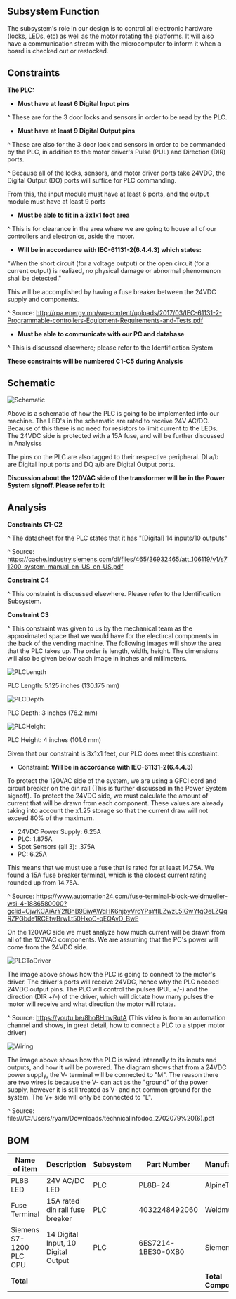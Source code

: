 ## Subsystem Function 

The subsystem's role in our design is to control all electronic hardware (locks, LEDs, etc) as well as the motor rotating the platforms. It will also have a communication stream with the microcomputer to inform it when a board is checked out or restocked. 

## Constraints 

**The PLC:** 

* **Must have at least 6 Digital Input pins**

^ These are for the 3 door locks and sensors in order to be read by the PLC.

* **Must have at least 9 Digital Output pins**

^ These are also for the 3 door lock and sensors in order to be commanded by the PLC, in addition to the motor driver's Pulse (PUL) and Direction (DIR) ports.

^ Because all of the locks, sensors, and motor driver ports take 24VDC, the Digital Output (DO) ports will suffice for PLC commanding.

From this, the input module must have at least 6 ports, and the output module must have at least 9 ports 

* **Must be able to fit in a 3x1x1 foot area**

^ This is for clearance in the area where we are going to house all of our controllers and electronics, aside the motor. 

* **Will be in accordance with IEC-61131-2(6.4.4.3) which states:**

"When the short circuit (for a voltage output) or the open circuit (for a current output) is realized, no physical damage or abnormal phenomenon shall be detected." 

This will be accomplished by having a fuse breaker between the 24VDC supply and components.

^ Source: http://rpa.energy.mn/wp-content/uploads/2017/03/IEC-61131-2-Programmable-controllers-Equipment-Requirements-and-Tests.pdf 

* **Must be able to communicate with our PC and database**

^ This is discussed elsewhere; please refer to the Identification System

**These constraints will be numbered C1-C5 during Analysis**

## Schematic 

![Schematic](https://github.com/DillonSW/Capstone_Team_5/blob/Team5-Signoff-PLC/images/PLCSchemRevisionSeven.jpg) 
 
Above is a schematic of how the PLC is going to be implemented into our machine. The LED's in the schematic are rated to receive 24V AC/DC. Because of this there is no need for resistors to limit current to the LEDs. The 24VDC side is protected with a 15A fuse, and will be further discussed in Analysiss

The pins on the PLC are also tagged to their respective peripheral. DI a/b are Digital Input ports and DQ a/b are Digital Output ports.

**Discussion about the 120VAC side of the transformer will be in the Power System signoff. Please refer to it**

## Analysis 

**Constraints C1-C2**

^ The datasheet for the PLC states that it has "[Digital] 14 inputs/10 outputs"

^ Source: https://cache.industry.siemens.com/dl/files/465/36932465/att_106119/v1/s71200_system_manual_en-US_en-US.pdf

**Constraint C4**

^ This constraint is discussed elsewhere. Please refer to the Identification Subsystem.

**Constraint C3**

^ This constraint was given to us by the mechanical team as the approximated space that we would have for the electircal components in the back of the vending machine. The following images will show the area that the PLC takes up. The order is length, width, height. The dimensions will also be given below each image in inches and millimeters.

![PLCLength](https://github.com/DillonSW/Capstone_Team_5/blob/Team5-Signoff-PLC/images/PLCLength.jpg)

PLC Length: 5.125 inches (130.175 mm)

![PLCDepth](https://github.com/DillonSW/Capstone_Team_5/blob/Team5-Signoff-PLC/images/PLCDepth.jpg)

PLC Depth: 3 inches (76.2 mm)

![PLCHeight](https://github.com/DillonSW/Capstone_Team_5/blob/Team5-Signoff-PLC/images/PLCHeight.jpg)

PLC Height: 4 inches (101.6 mm)

Given that our constraint is 3x1x1 feet, our PLC does meet this constraint.

* Constraint: **Will be in accordance with IEC-61131-2(6.4.4.3)**

To protect the 120VAC side of the system, we are using a GFCI cord and circuit breaker on the din rail (This is further discussed in the Power System signoff). To protect the 24VDC side, we must calculate the amount of current that will be drawn from each component. These values are already taking into account the x1.25 storage so that the current draw will not exceed 80% of the maximum.

* 24VDC Power Supply: 6.25A
* PLC: 1.875A
* Spot Sensors (all 3): .375A
* PC: 6.25A

This means that we must use a fuse that is rated for at least 14.75A. We found a 15A fuse breaker terminal, which is the closest current rating rounded up from 14.75A.

^ Source: https://www.automation24.com/fuse-terminal-block-weidmueller-wsi-4-1886580000?gclid=CjwKCAiArY2fBhB9EiwAWqHK6hjbyVroYPsYfILZwzL5IGwYtqOeLZQqRZPGbde1RCEtwBrwLt50HxoC-qEQAvD_BwE

On the 120VAC side we must analyze how much current will be drawn from all of the 120VAC components. We are assuming that the PC's power will come from the 24VDC side.

![PLCToDriver](https://github.com/DillonSW/Capstone_Team_5/blob/Team5-Signoff-PLC/images/PLCToDriver.jpg) 

The image above shows how the PLC is going to connect to the motor's driver. The driver's ports will receive 24VDC, hence why the PLC needed 24VDC output pins. The PLC will control the pulses (PUL +/-) and the direction (DIR +/-) of the driver, which will dictate how many pulses the motor will receive and what direction the motor will rotate.

^ Source: https://youtu.be/8hoBHmvRutA (This video is from an automation channel and shows, in great detail, how to connect a PLC to a stpper motor driver)

![Wiring](https://github.com/DillonSW/Capstone_Team_5/blob/Team5-Signoff-PLC/images/PLCWiring.jpg)

The image above shows how the PLC is wired internally to its inputs and outputs, and how it will be powered. The diagram shows that from a 24VDC power supply, the V- terminal will be connected to "M". The reason there are two wires is because the V- can act as the "ground" of the power supply, however it is still treated as V- and not common ground for the system. The V+ side will only be connected to "L".

^ Source: file:///C:/Users/ryanr/Downloads/technicalinfodoc_2702079%20(6).pdf

## BOM 

| Name of item | Description | Subsystem | Part Number | Manufacturer | Quantity | Price | Total |
|--------------|-------------|-----------|-------------|--------------|----------|-------|-------|
| PL8B LED | 24V AC/DC LED | PLC | PL8B-24 | AlpineTech | 3 | $5.95 | $17.85 |
| Fuse Terminal | 15A rated din rail fuse breaker | PLC | 4032248492060 | Weidmüller | 1 | $6.61 | $6.61 |
| Siemens S7-1200 PLC CPU | 14 Digital Input, 10 Digital Output | PLC | 6ES7214-1BE30-0XB0 | Siemens | 1 | $464.03 | $464.03 |
| **Total** |  |  |  | **Total Components** | 5 | **Total Cost** | $488.49 |
